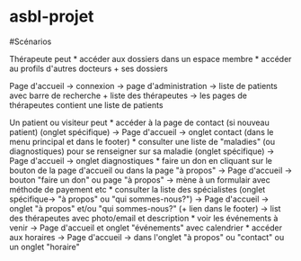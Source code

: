 # asbl-projet

#Scénarios

Thérapeute peut * accéder aux dossiers dans un espace membre
           * accéder au profils d'autres docteurs + ses dossiers

Page d'accueil -> connexion -> page d'administration -> liste de patients avec barre de recherche + liste des thérapeutes -> les pages de thérapeutes contient une liste de patients

Un patient ou visiteur peut * accéder à la page de contact (si nouveau patient) (onglet spécifique)
-> Page d'accueil -> onglet contact (dans le menu principal et dans le footer)
                        * consulter une liste de "maladies" (ou diagnostiques) pour se renseigner sur sa maladie (onglet spécifique)
-> Page d'accueil -> onglet diagnostiques
                        * faire un don en cliquant sur le bouton de la page d'accueil ou dans la page "à propos"
-> Page d'accueil -> bouton "faire un don" ou page "à propos" -> mène à un formulair avec méthode de payement etc
                        * consulter la liste des spécialistes (onglet spécifique-> "à propos" ou "qui sommes-nous?")
-> Page d'accueil -> onglet "à propos" et/ou "qui sommes-nous?" (+ lien dans le footer) -> list des thérapeutes avec photo/email et description
                        * voir les événements à venir
-> Page d'accueil et onglet "événements" avec calendrier
                        * accéder aux horaires
-> Page d'accueil -> dans l'onglet "à propos" ou "contact" ou un onglet "horaire"
